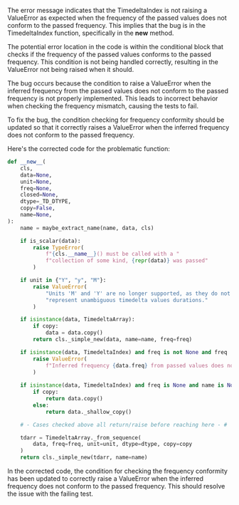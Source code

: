 The error message indicates that the TimedeltaIndex is not raising a ValueError as expected when the frequency of the passed values does not conform to the passed frequency. This implies that the bug is in the TimedeltaIndex function, specifically in the __new__ method.

The potential error location in the code is within the conditional block that checks if the frequency of the passed values conforms to the passed frequency. This condition is not being handled correctly, resulting in the ValueError not being raised when it should.

The bug occurs because the condition to raise a ValueError when the inferred frequency from the passed values does not conform to the passed frequency is not properly implemented. This leads to incorrect behavior when checking the frequency mismatch, causing the tests to fail.

To fix the bug, the condition checking for frequency conformity should be updated so that it correctly raises a ValueError when the inferred frequency does not conform to the passed frequency.

Here's the corrected code for the problematic function:

```python
def __new__(
    cls,
    data=None,
    unit=None,
    freq=None,
    closed=None,
    dtype=_TD_DTYPE,
    copy=False,
    name=None,
):
    name = maybe_extract_name(name, data, cls)

    if is_scalar(data):
        raise TypeError(
            f"{cls.__name__}() must be called with a "
            f"collection of some kind, {repr(data)} was passed"
        )

    if unit in {"Y", "y", "M"}:
        raise ValueError(
            "Units 'M' and 'Y' are no longer supported, as they do not "
            "represent unambiguous timedelta values durations."
        )

    if isinstance(data, TimedeltaArray):
        if copy:
            data = data.copy()
        return cls._simple_new(data, name=name, freq=freq)

    if isinstance(data, TimedeltaIndex) and freq is not None and freq != data.freq:
        raise ValueError(
            f"Inferred frequency {data.freq} from passed values does not conform to passed frequency {freq}"
        )
    
    if isinstance(data, TimedeltaIndex) and freq is None and name is None:
        if copy:
            return data.copy()
        else:
            return data._shallow_copy()

    # - Cases checked above all return/raise before reaching here - #

    tdarr = TimedeltaArray._from_sequence(
        data, freq=freq, unit=unit, dtype=dtype, copy=copy
    )
    return cls._simple_new(tdarr, name=name)
```
In the corrected code, the condition for checking the frequency conformity has been updated to correctly raise a ValueError when the inferred frequency does not conform to the passed frequency. This should resolve the issue with the failing test.